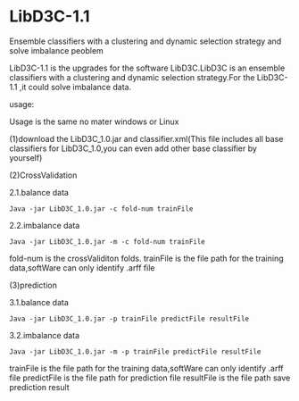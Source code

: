 # LibD3C-1.1
Ensemble classifiers with a clustering and dynamic selection strategy and solve imbalance peoblem

LibD3C-1.1 is the upgrades for the software LibD3C.LibD3C is an ensemble classifiers with a clustering and dynamic selection strategy.For the LibD3C-1.1 ,it could solve imbalance data.

usage:
 
 Usage is the same no mater windows or Linux
 
(1)download the LibD3C_1.0.jar and classifier.xml(This file includes all base classifiers for LibD3C_1.0,you can even add other base classifier by yourself)

(2)CrossValidation

 2.1.balance data
   
    Java -jar LibD3C_1.0.jar -c fold-num trainFile
    
 2.2.imbalance data    
   
    Java -jar LibD3C_1.0.jar -m -c fold-num trainFile
    
fold-num is the crossValiditon folds.
trainFile is the file path for the training data,softWare can only identify .arff file

(3)prediction
 
 3.1.balance data
   
    Java -jar LibD3C_1.0.jar -p trainFile predictFile resultFile
    
 3.2.imbalance data    
   
    Java -jar LibD3C_1.0.jar -m -p trainFile predictFile resultFile
    
trainFile is the file path for the training data,softWare can only identify .arff file
predictFile is the file path for prediction file
resultFile is the file path save prediction result

  
